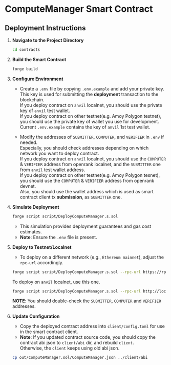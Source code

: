 # ComputeManager Smart Contract

## Deployment Instructions

1. **Navigate to the Project Directory**
   ```sh
   cd contracts
   ```

2. **Build the Smart Contract**
   ```sh
   forge build
   ```

3. **Configure Environment**
   - Create a `.env` file by copying `.env.example` and add your private key.  
     This key is used for submitting the **deployment** transaction to the blockchain.  
     If you deploy contract on `anvil` localnet, you should use the private key of `anvil` test wallet.  
     If you deploy contract on other testnet(e.g. Amoy Polygon testnet), you should use the private key of wallet you use for development.  
     Current `.env.example` contains the key of `anvil` 1st test wallet.

   - Modify the addresses of `SUBMITTER`, `COMPUTER`, and `VERIFIER` in `.env` if needed.  
     Especially, you should check addresses depending on which network you want to deploy contract.  
     If you deploy contract on `anvil` localnet, you should use the `COMPUTER` & `VERIFIER` address from openrank localnet, and the `SUBMITTER` one from `anvil` test wallet address.    
     If you deploy contract on other testnet(e.g. Amoy Polygon tesnet), you should use the `COMPUTER` & `VERIFIER` address from openrank devnet.  
     Also, you should use the wallet address which is used as smart contract client tx **submission**, as `SUBMITTER` one.

4. **Simulate Deployment**
   ```sh
   forge script script/DeployComputeManager.s.sol
   ```
   - This simulation provides deployment guarantees and gas cost estimates.  
   - **Note**: Ensure the `.env` file is present.

5. **Deploy to Testnet/Localnet**
   - To deploy on a different network (e.g., `Ethereum mainnet`), adjust the `rpc-url` accordingly.
   ```sh
   forge script script/DeployComputeManager.s.sol --rpc-url https://rpc-amoy.polygon.technology/ --broadcast --optimize --optimizer-runs 4000
   ```

   To deploy on `anvil` localnet, use this one.
   ```sh
   forge script script/DeployComputeManager.s.sol --rpc-url http://localhost:8545 --broadcast --optimize --optimizer-runs 4000
   ```

   **NOTE**: You should double-check the `SUBMITTER`, `COMPUTER` and `VERIFIER` addresses.

6. **Update Configuration**
   - Copy the deployed contract address into `client/config.toml` for use in the smart contract client.
   - **Note**: If you updated contract source code, you should copy the contract abi json to `client/abi` dir, and rebuild `client`.  
   Otherwise, the `client` keeps using old abi json.  
   ```sh
   cp out/ComputeManager.sol/ComputeManager.json ../client/abi  
   ```

